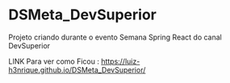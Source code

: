# DSMeta_DevSuperior
Projeto criando durante o evento Semana Spring React do canal DevSuperior

LINK Para ver como Ficou : https://luiz-h3nrique.github.io/DSMeta_DevSuperior/
